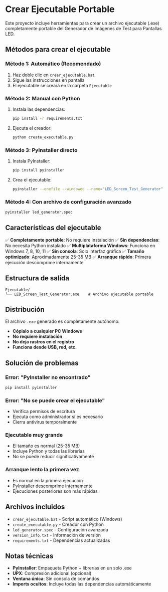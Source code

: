 # Crear Ejecutable Portable

Este proyecto incluye herramientas para crear un archivo ejecutable (.exe) completamente portable del Generador de Imágenes de Test para Pantallas LED.

## Métodos para crear el ejecutable

### Método 1: Automático (Recomendado)
1. Haz doble clic en `crear_ejecutable.bat`
2. Sigue las instrucciones en pantalla
3. El ejecutable se creará en la carpeta `Ejecutable`

### Método 2: Manual con Python
1. Instala las dependencias:
   ```bash
   pip install -r requirements.txt
   ```

2. Ejecuta el creador:
   ```bash
   python create_executable.py
   ```

### Método 3: PyInstaller directo
1. Instala PyInstaller:
   ```bash
   pip install pyinstaller
   ```

2. Crea el ejecutable:
   ```bash
   pyinstaller --onefile --windowed --name="LED_Screen_Test_Generator" led_screen_test_generator.py
   ```

### Método 4: Con archivo de configuración avanzado
```bash
pyinstaller led_generator.spec
```

## Características del ejecutable

✅ **Completamente portable**: No requiere instalación
✅ **Sin dependencias**: No necesita Python instalado
✅ **Multiplataforma Windows**: Funciona en Windows 7, 8, 10, 11
✅ **Sin consola**: Solo interfaz gráfica
✅ **Tamaño optimizado**: Aproximadamente 25-35 MB
✅ **Arranque rápido**: Primera ejecución descomprime internamente

## Estructura de salida

```
Ejecutable/
└── LED_Screen_Test_Generator.exe    # Archivo ejecutable portable
```

## Distribución

El archivo `.exe` generado es completamente autónomo:

- **Cópialo a cualquier PC Windows**
- **No requiere instalación**
- **No deja rastros en el registro**
- **Funciona desde USB, red, etc.**

## Solución de problemas

### Error: "PyInstaller no encontrado"
```bash
pip install pyinstaller
```

### Error: "No se puede crear el ejecutable"
- Verifica permisos de escritura
- Ejecuta como administrador si es necesario
- Cierra antivirus temporalmente

### Ejecutable muy grande
- El tamaño es normal (25-35 MB)
- Incluye Python y todas las librerías
- No se puede reducir significativamente

### Arranque lento la primera vez
- Es normal en la primera ejecución
- PyInstaller descomprime internamente
- Ejecuciones posteriores son más rápidas

## Archivos incluidos

- `crear_ejecutable.bat` - Script automático (Windows)
- `create_executable.py` - Creador con Python
- `led_generator.spec` - Configuración avanzada
- `version_info.txt` - Información de versión
- `requirements.txt` - Dependencias actualizadas

## Notas técnicas

- **PyInstaller**: Empaqueta Python + librerías en un solo .exe
- **UPX**: Compresión adicional (opcional)
- **Ventana única**: Sin consola de comandos
- **Imports ocultos**: Incluye todas las dependencias automáticamente
